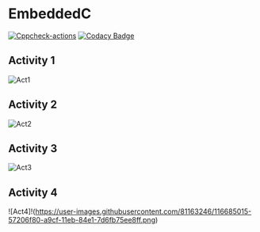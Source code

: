 # EmbeddedC
[![Cppcheck-actions](https://github.com/264648/Activity-1/actions/workflows/Cppcheck.yml/badge.svg)](https://github.com/264648/Activity-1/actions/workflows/Cppcheck.yml)
[![Codacy Badge](https://app.codacy.com/project/badge/Grade/6f19f6a84b9b438fb106da5dde79b0fb)](https://www.codacy.com/gh/264648/Activity-1/dashboard?utm_source=github.com&amp;utm_medium=referral&amp;utm_content=264648/Activity-1&amp;utm_campaign=Badge_Grade)
## Activity 1
![Act1](https://user-images.githubusercontent.com/81163246/116665565-90e57c00-a9b7-11eb-9a31-bb0ca46e29e1.png)
## Activity 2
![Act2](https://user-images.githubusercontent.com/81163246/116665512-80350600-a9b7-11eb-8819-05ed81d74a0d.png)
## Activity 3
![Act3](https://user-images.githubusercontent.com/81163246/116665434-68f61880-a9b7-11eb-9e50-94d9e1bc2571.png)
## Activity 4
![Act4]!(https://user-images.githubusercontent.com/81163246/116685015-57206f80-a9cf-11eb-84e1-7d6fb75ee8ff.png)





